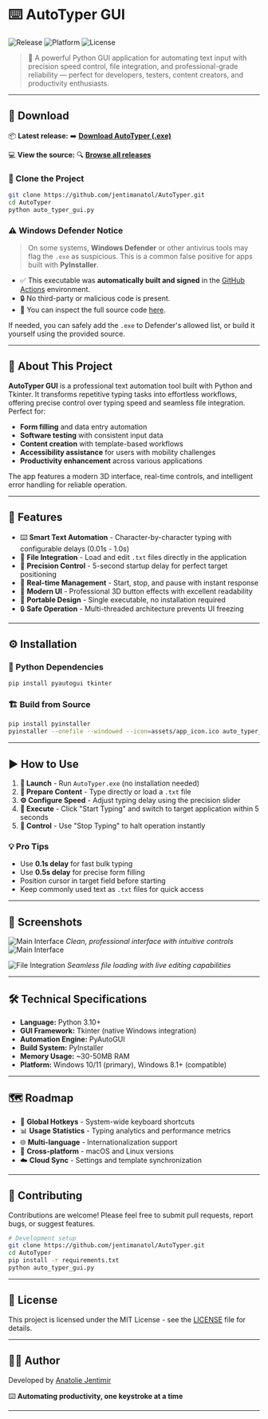 # ⌨️ AutoTyper GUI

![Release](https://img.shields.io/github/v/release/jentimanatol/AutoTyper?label=Latest%20Release&style=for-the-badge)
![Platform](https://img.shields.io/badge/platform-Windows-blue?style=for-the-badge)
![License](https://img.shields.io/badge/license-MIT-green?style=for-the-badge)

> 🚀 A powerful Python GUI application for automating text input with precision speed control, file integration, and professional-grade reliability — perfect for developers, testers, content creators, and productivity enthusiasts.

---

## 🔽 Download

📦 **Latest release:**
➡️ [**Download AutoTyper (.exe)**](https://github.com/jentimanatol/AutoTyper/releases/latest)

💻 **View the source:**
🔍 [**Browse all releases**](https://github.com/jentimanatol/AutoTyper/releases)

### 📁 Clone the Project

```bash
git clone https://github.com/jentimanatol/AutoTyper.git
cd AutoTyper
python auto_typer_gui.py
```

### ⚠️ Windows Defender Notice

> On some systems, **Windows Defender** or other antivirus tools may flag the `.exe` as suspicious. This is a common false positive for apps built with **PyInstaller**.

- ✅ This executable was **automatically built and signed** in the [GitHub Actions](https://github.com/features/actions) environment.
- 🔒 No third-party or malicious code is present.
- 🧼 You can inspect the full source code [here](https://github.com/jentimanatol/AutoTyper).

If needed, you can safely add the `.exe` to Defender's allowed list, or build it yourself using the provided source.

---

## 🧾 About This Project

**AutoTyper GUI** is a professional text automation tool built with Python and Tkinter. It transforms repetitive typing tasks into effortless workflows, offering precise control over typing speed and seamless file integration. Perfect for:

- **Form filling** and data entry automation
- **Software testing** with consistent input data  
- **Content creation** with template-based workflows
- **Accessibility assistance** for users with mobility challenges
- **Productivity enhancement** across various applications

The app features a modern 3D interface, real-time controls, and intelligent error handling for reliable operation.

---

## 🚀 Features  

- ⌨️ **Smart Text Automation** - Character-by-character typing with configurable delays (0.01s - 1.0s)
- 📂 **File Integration** - Load and edit `.txt` files directly in the application
- 🎯 **Precision Control** - 5-second startup delay for perfect target positioning
- 🛑 **Real-time Management** - Start, stop, and pause with instant response
- 🎨 **Modern UI** - Professional 3D button effects with excellent readability
- 💾 **Portable Design** - Single executable, no installation required
- 🔒 **Safe Operation** - Multi-threaded architecture prevents UI freezing

---

## ⚙️ Installation

### 🔧 Python Dependencies

```bash
pip install pyautogui tkinter
```

### 🏗️ Build from Source

```bash
pip install pyinstaller
pyinstaller --onefile --windowed --icon=assets/app_icon.ico auto_typer_gui.py --add-data "assets;assets"
```

---

## ▶️ How to Use

1. **🚀 Launch** - Run `AutoTyper.exe` (no installation needed)
2. **📝 Prepare Content** - Type directly or load a `.txt` file
3. **⚙️ Configure Speed** - Adjust typing delay using the precision slider
4. **🎯 Execute** - Click "Start Typing" and switch to target application within 5 seconds
5. **🛑 Control** - Use "Stop Typing" to halt operation instantly

### 💡 Pro Tips
- Use **0.1s delay** for fast bulk typing
- Use **0.5s delay** for precise form filling
- Position cursor in target field before starting
- Keep commonly used text as `.txt` files for quick access

---

## 📸 Screenshots

![Main Interface](screenshots/Screenshot2.jpg)
*Clean, professional interface with intuitive controls*
![Main Interface](screenshots/Screenshot1.jpg)


![File Integration](screenshots/main_gui.png)
*Seamless file loading with live editing capabilities*

---

## 🛠️ Technical Specifications

- **Language:** Python 3.10+
- **GUI Framework:** Tkinter (native Windows integration)
- **Automation Engine:** PyAutoGUI
- **Build System:** PyInstaller
- **Memory Usage:** ~30-50MB RAM
- **Platform:** Windows 10/11 (primary), Windows 8.1+ (compatible)

---

## 🗺️ Roadmap

- 🔗 **Global Hotkeys** - System-wide keyboard shortcuts
- 📊 **Usage Statistics** - Typing analytics and performance metrics
- 🌐 **Multi-language** - Internationalization support
- 📱 **Cross-platform** - macOS and Linux versions
- ☁️ **Cloud Sync** - Settings and template synchronization

---

## 🤝 Contributing

Contributions are welcome! Please feel free to submit pull requests, report bugs, or suggest features.

```bash
# Development setup
git clone https://github.com/jentimanatol/AutoTyper.git
cd AutoTyper
pip install -r requirements.txt
python auto_typer_gui.py
```

---

## 📃 License

This project is licensed under the MIT License - see the [LICENSE](LICENSE) file for details.

---

## 🙋‍♂️ Author

Developed by [Anatolie Jentimir](https://github.com/jentimanatol)

⌨️ **Automating productivity, one keystroke at a time**

---